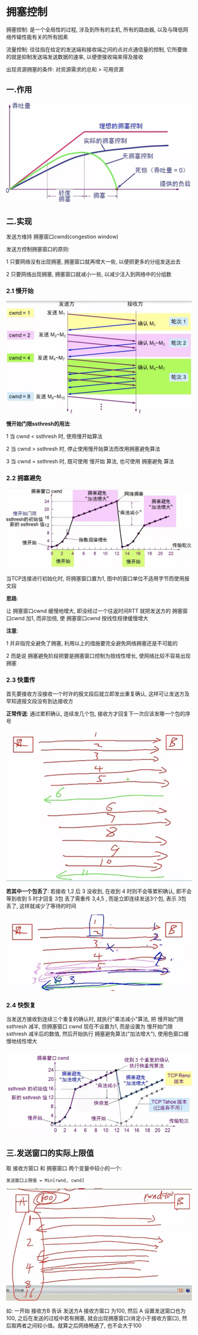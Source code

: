 # 拥塞控制

拥塞控制: 是一个全局性的过程, 涉及到所有的主机, 所有的路由器, 以及与降低网络传输性能有关的所有因素

流量控制: 往往指在给定的发送端和接收端之间的点对点通信量的控制, 它所要做的就是抑制发送端发送数据的速率, 以便使接收端来得及接收  

出现资源拥塞的条件: 对资源需求的总和 > 可用资源

## 一.作用

![拥塞控制-1.webp](拥塞控制-1.webp)

## 二.实现

发送方维持 拥塞窗口cwnd(congestion window)

发送方控制拥塞窗口的原则:

1 只要网络没有出现拥塞, 拥塞窗口就再增大一些, 以便把更多的分组发送出去

2 只要网络出现拥塞, 拥塞窗口就减小一些, 以减少注入到网络中的分组数

### 2.1 慢开始

![拥塞控制-2.webp](拥塞控制-2.webp)

**慢开始门限ssthresh的用法**:

1 当 cwnd < ssthresh 时, 使用慢开始算法

2 当 cwnd > ssthresh 时, 停止使用慢开始算法而改用拥塞避免算法

3 当 cwnd = ssthresh 时, 既可使用 慢开始 算法, 也可使用 拥塞避免 算法

### 2.2 拥塞避免

![拥塞控制-3.webp](拥塞控制-3.webp)

当TCP连接进行初始化时, 将拥塞窗口置为1, 图中的窗口单位不适用字节而使用报文段

**思路**:

让 拥塞窗口cwnd 缓慢地增大, 即没经过一个往返时间RTT 就把发送方的 拥塞窗口cwnd 加1, 而非加倍, 使 拥塞窗口cwnd 按线性规律缓慢增大

**注意**:

1 并非指完全避免了拥塞, 利用以上的措施要完全避免网络拥塞还是不可能的

2 而是说 拥塞避免阶段把要是拥塞窗口控制为按线性增长, 使网络比较不容易出现拥塞

### 2.3 快重传

首先要接收方没接收一个时许的报文段后就立即发出重复确认, 这样可让发送方及早知道报文段没有到达接收方

**正常传送**: 通过累积确认, 连续发几个包, 接收方才回复下一次应该发哪一个包的序号

![拥塞控制-4.webp](拥塞控制-4.webp)

**若其中一个包丢了**: 若接收 1,2 后 3 没收到, 在收到 4 时则不会等累积确认, 即不会等到收到 5 时才回复 3包 丢了需重传 3,4,5 , 而是立即连续发送3个包, 表示 3包 丢了, 这样就减少了等待的时间

![拥塞控制-5.webp](拥塞控制-5.webp)  

### 2.4 快恢复

当发送方接收到连续三个重复的确认时, 就执行"乘法减小"算法, 把 慢开始门限ssthresh 减半, 但拥塞窗口 cwnd 现在不设置为1, 而是设置为 慢开始门限ssthresh 减半后的数值, 然后开始执行 拥塞避免算法("加法增大"), 使用色窗口缓慢地线性增大

![拥塞控制-6.webp](拥塞控制-6.webp)

## 三.发送窗口的实际上限值

取 接收方窗口 和 拥塞窗口 两个变量中较小的一个:

```
发送窗口上限值 = Min[rwnd, cwnd]
```

![拥塞控制-7.webp](拥塞控制-7.webp)

如: 一开始 接收方B 告诉 发送方A 接收方窗口 为100, 然后 A 设置发送窗口也为100, 之后在发送的过程中若有拥塞, 就会出现拥塞窗口(肯定小于接收方窗口), 然后取两者之间较小值。就算之后网络畅通了, 也不会大于100 
